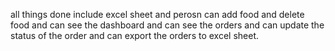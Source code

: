 all things done include excel sheet and perosn can add food and delete food and can see the dashboard and can see the orders and can update the status of the order and can export the orders to excel sheet.